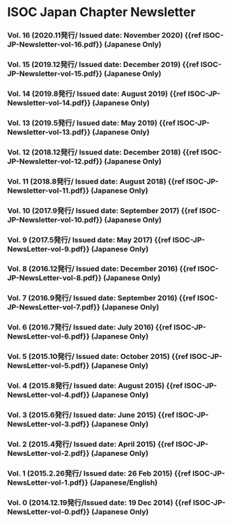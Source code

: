 # ISOC Japan Chapter Newsletter

### Vol. 16 (2020.11発行/ Issued date: November 2020) {{ref ISOC-JP-Newsletter-vol-16.pdf}} (Japanese Only)
### Vol. 15 (2019.12発行/ Issued date: December 2019) {{ref ISOC-JP-Newsletter-vol-15.pdf}} (Japanese Only)
### Vol. 14 (2019.8発行/ Issued date: August 2019) {{ref ISOC-JP-Newsletter-vol-14.pdf}} (Japanese Only)
### Vol. 13 (2019.5発行/ Issued date: May 2019) {{ref ISOC-JP-Newsletter-vol-13.pdf}} (Japanese Only)
### Vol. 12 (2018.12発行/ Issued date: December 2018) {{ref ISOC-JP-Newsletter-vol-12.pdf}} (Japanese Only)
### Vol. 11 (2018.8発行/ Issued date: August 2018) {{ref ISOC-JP-Newsletter-vol-11.pdf}} (Japanese Only)
### Vol. 10 (2017.9発行/ Issued date: September 2017) {{ref ISOC-JP-Newsletter-vol-10.pdf}} (Japanese Only)
### Vol. 9 (2017.5発行/ Issued date: May 2017) {{ref ISOC-JP-NewsLetter-vol-9.pdf}} (Japanese Only)
### Vol. 8 (2016.12発行/ Issued date: December 2016) {{ref ISOC-JP-NewsLetter-vol-8.pdf}} (Japanese Only)
### Vol. 7 (2016.9発行/ Issued date: September 2016) {{ref ISOC-JP-NewsLetter-vol-7.pdf}} (Japanese Only)
### Vol. 6 (2016.7発行/ Issued date: July 2016) {{ref ISOC-JP-NewsLetter-vol-6.pdf}} (Japanese Only)
### Vol. 5 (2015.10発行/ Issued date: October 2015) {{ref ISOC-JP-NewsLetter-vol-5.pdf}} (Japanese Only)
### Vol. 4 (2015.8発行/ Issued date: August 2015) {{ref ISOC-JP-NewsLetter-vol-4.pdf}} (Japanese Only)
### Vol. 3 (2015.6発行/ Issued date: June 2015) {{ref ISOC-JP-NewsLetter-vol-3.pdf}} (Japanese Only)
### Vol. 2 (2015.4発行/ Issued date: April 2015) {{ref ISOC-JP-NewsLetter-vol-2.pdf}} (Japanese Only)
### Vol. 1 (2015.2.26発行/ Issued date: 26 Feb 2015) {{ref ISOC-JP-NewsLetter-vol-1.pdf}} (Japanese/English)
### Vol. 0 (2014.12.19発行/Issued date: 19 Dec 2014) {{ref ISOC-JP-NewsLetter-vol-0.pdf}} (Japanese Only)

